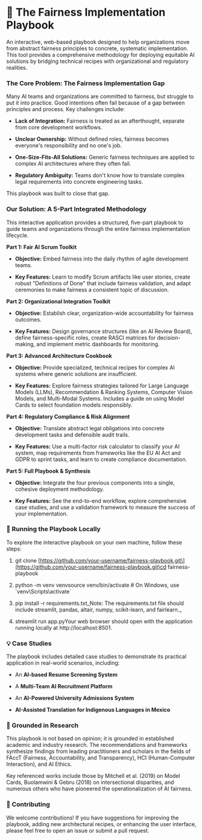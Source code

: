 📘 The Fairness Implementation Playbook
=======================================

An interactive, web-based playbook designed to help organizations move from abstract fairness principles to concrete, systematic implementation. This tool provides a comprehensive methodology for deploying equitable AI solutions by bridging technical recipes with organizational and regulatory realities.

### The Core Problem: The Fairness Implementation Gap

Many AI teams and organizations are committed to fairness, but struggle to put it into practice. Good intentions often fail because of a gap between principles and process. Key challenges include:

*   **Lack of Integration:** Fairness is treated as an afterthought, separate from core development workflows.
    
*   **Unclear Ownership:** Without defined roles, fairness becomes everyone's responsibility and no one's job.
    
*   **One-Size-Fits-All Solutions:** Generic fairness techniques are applied to complex AI architectures where they often fail.
    
*   **Regulatory Ambiguity:** Teams don't know how to translate complex legal requirements into concrete engineering tasks.
    

This playbook was built to close that gap.

### Our Solution: A 5-Part Integrated Methodology

This interactive application provides a structured, five-part playbook to guide teams and organizations through the entire fairness implementation lifecycle.

**Part 1: Fair AI Scrum Toolkit**

*   **Objective:** Embed fairness into the daily rhythm of agile development teams.
    
*   **Key Features:** Learn to modify Scrum artifacts like user stories, create robust "Definitions of Done" that include fairness validation, and adapt ceremonies to make fairness a consistent topic of discussion.
    

**Part 2: Organizational Integration Toolkit**

*   **Objective:** Establish clear, organization-wide accountability for fairness outcomes.
    
*   **Key Features:** Design governance structures (like an AI Review Board), define fairness-specific roles, create RASCI matrices for decision-making, and implement metric dashboards for monitoring.
    

**Part 3: Advanced Architecture Cookbook**

*   **Objective:** Provide specialized, technical recipes for complex AI systems where generic solutions are insufficient.
    
*   **Key Features:** Explore fairness strategies tailored for Large Language Models (LLMs), Recommendation & Ranking Systems, Computer Vision Models, and Multi-Modal Systems. Includes a guide on using Model Cards to select foundation models responsibly.
    

**Part 4: Regulatory Compliance & Risk Alignment**

*   **Objective:** Translate abstract legal obligations into concrete development tasks and defensible audit trails.
    
*   **Key Features:** Use a multi-factor risk calculator to classify your AI system, map requirements from frameworks like the EU AI Act and GDPR to sprint tasks, and learn to create compliance documentation.
    

**Part 5: Full Playbook & Synthesis**

*   **Objective:** Integrate the four previous components into a single, cohesive deployment methodology.
    
*   **Key Features:** See the end-to-end workflow, explore comprehensive case studies, and use a validation framework to measure the success of your implementation.
    

### 🚀 Running the Playbook Locally

To explore the interactive playbook on your own machine, follow these steps:

1.  git clone \[https://github.com/your-username/fairness-playbook.git\](https://github.com/your-username/fairness-playbook.git)cd fairness-playbook
    
2.  python -m venv venvsource venv/bin/activate # On Windows, use \`venv\\Scripts\\activate\`
    
3.  pip install -r requirements.txt_Note: The requirements.txt file should include streamlit, pandas, altair, numpy, scikit-learn, and fairlearn._
    
4.  streamlit run app.pyYour web browser should open with the application running locally at http://localhost:8501.
    

### 💡 Case Studies

The playbook includes detailed case studies to demonstrate its practical application in real-world scenarios, including:

*   An **AI-based Resume Screening System**
    
*   A **Multi-Team AI Recruitment Platform**
    
*   An **AI-Powered University Admissions System**
    
*   **AI-Assisted Translation for Indigenous Languages in Mexico**
    

### 🔬 Grounded in Research

This playbook is not based on opinion; it is grounded in established academic and industry research. The recommendations and frameworks synthesize findings from leading practitioners and scholars in the fields of FAccT (Fairness, Accountability, and Transparency), HCI (Human-Computer Interaction), and AI Ethics.

Key referenced works include those by Mitchell et al. (2019) on Model Cards, Buolamwini & Gebru (2018) on intersectional disparities, and numerous others who have pioneered the operationalization of AI fairness.

### 🤝 Contributing

We welcome contributions! If you have suggestions for improving the playbook, adding new architectural recipes, or enhancing the user interface, please feel free to open an issue or submit a pull request.
